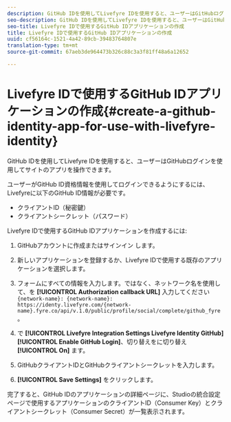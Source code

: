 ```yaml
---
description: GitHub IDを使用してLivefyre IDを使用すると、ユーザーはGitHubログインを使用してサイトのアプリを操作できます。
seo-description: GitHub IDを使用してLivefyre IDを使用すると、ユーザーはGitHubログインを使用してサイトのアプリを操作できます。
seo-title: Livefyre IDで使用するGitHub IDアプリケーションの作成
title: Livefyre IDで使用するGitHub IDアプリケーションの作成
uuid: cf56164c-1521-4a42-89cb-39483764807e
translation-type: tm+mt
source-git-commit: 67aeb3de964473b326c88c3a3f81ff48a6a12652

---
```



# Livefyre IDで使用するGitHub IDアプリケーションの作成{#create-a-github-identity-app-for-use-with-livefyre-identity}

GitHub IDを使用してLivefyre IDを使用すると、ユーザーはGitHubログインを使用してサイトのアプリを操作できます。

ユーザーがGitHub ID資格情報を使用してログインできるようにするには、Livefyreに以下のGitHub ID情報が必要です。

* クライアントID（秘密鍵）
* クライアントシークレット（パスワード）

Livefyre IDで使用するGitHub IDアプリケーションを作成するには:

1. GitHubアカウントに作成またはサインイン [](https://github.com/settings/developers)します。
1. 新しいアプリケーションを登録するか、Livefyre IDで使用する既存のアプリケーションを選択します。
1. フォームにすべての情報を入力します。ではなく、ネットワーク名を使用して、を **[!UICONTROL Authorization callback URL]** 入力してください `{network-name}: {network-name}: https://identy.livefyre.com/{network-name}.fyre.co/api/v.1.0/public/profile/social/complete/github_fyre`。

1. で **[!UICONTROL Livefyre Integration Settings Livefyre Identity GitHub]** **[!UICONTROL Enable GitHub Login]**、切り替えをに切り替え **[!UICONTROL On]** ます。

1. GitHubクライアントIDとGitHubクライアントシークレットを入力します。
1. **[!UICONTROL Save Settings]** をクリックします。

完了すると、GitHub IDのアプリケーションの詳細ページに、Studioの統合設定ページで使用するアプリケーションのクライアントID（Consumer Key）とクライアントシークレット（Consumer Secret）が一覧表示されます。
